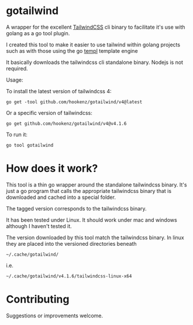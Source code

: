 # gotailwind
A wrapper for the excellent [TailwindCSS](https://tailwindcss.com/) cli binary to facilitate it's use with golang as a go tool plugin.

I created this tool to make it easier to use tailwind within golang projects such as with those 
using the go [templ](https://templ.guide/) template engine

It basically downloads the tailwindcss cli standalone binary.  Nodejs is not required.

Usage:

To install the latest version of tailwindcss 4:
```
go get -tool github.com/hookenz/gotailwind/v4@latest
```

Or a specific version of tailwindcss:
```
go get github.com/hookenz/gotailwind/v4@v4.1.6
```
To run it:
```
go tool gotailwind
```

# How does it work? 
This tool is a thin go wrapper around the standalone tailwindcss binary.  It's just a go program that calls the appropriate tailwindcss 
binary that is downloaded and cached into a special folder.

The tagged version corresponds to the tailwindcss binary.

It has been tested under Linux.  It should work under mac and windows although I haven't tested it.

The version downloaded by this tool match the tailwindcss binary.
In linux they are placed into the versioned directories beneath
```
~/.cache/gotailwind/
```

i.e.  
```
~/.cache/gotailwind/v4.1.6/tailwindcss-linux-x64
```

# Contributing
Suggestions or improvements welcome.



